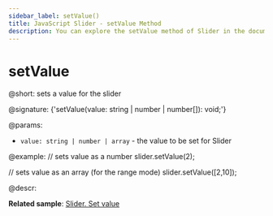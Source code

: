 ```yaml
---
sidebar_label: setValue()
title: JavaScript Slider - setValue Method 
description: You can explore the setValue method of Slider in the documentation of the DHTMLX JavaScript UI library. Browse developer guides and API reference, try out code examples and live demos, and download a free 30-day evaluation version of DHTMLX Suite 7.
---
```


# setValue

@short: sets a value for the slider

@signature: {'setValue(value: string | number | number[]): void;'}

@params:
- `value: string | number | array` - the value to be set for Slider

@example:
// sets value as a number
slider.setValue(2);

// sets value as an array (for the range mode)
slider.setValue([2,10]);

@descr:

**Related sample**: [Slider. Set value](https://snippet.dhtmlx.com/shw55sub)

[comment]: # (@relatedapi: slider/api/slider_getvalue_method.md)
